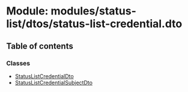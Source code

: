 # Module: modules/status-list/dtos/status-list-credential.dto

## Table of contents

### Classes

- [StatusListCredentialDto](../classes/modules_status_list_dtos_status_list_credential_dto.StatusListCredentialDto.md)
- [StatusListCredentialSubjectDto](../classes/modules_status_list_dtos_status_list_credential_dto.StatusListCredentialSubjectDto.md)
